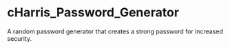 # cHarris_Password_Generator
A random password generator that creates a strong password for increased security.
